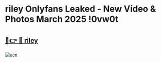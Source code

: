 # riley Onlyfans Leaked - New Video & Photos March 2025 !0vw0t

# <h2><a href="https://c0f19z.iuczelnia.edu.pl?title=riley&ref=0vw0t">🔗👉 🔴 riley</a></h2>

[![acn](https://github.com/user-attachments/assets/0f9c940e-d8b0-45ae-aac7-cd30a18b3e1c)](https://c0f19z.iuczelnia.edu.pl?title=riley&ref=0vw0t)

